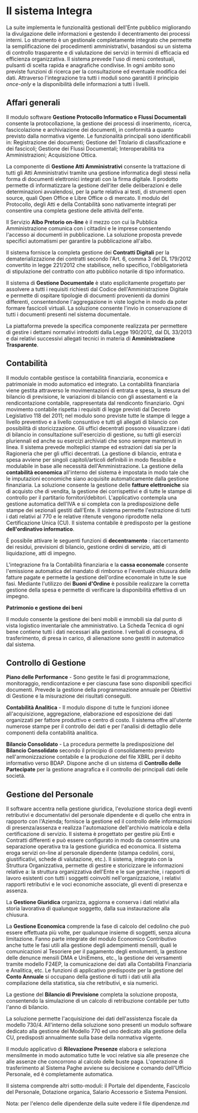 # Il sistema Integra

La suite implementa le funzionalità gestionali dell'Ente pubblico migliorando la divulgazione delle informazioni e gestendo il decentramento dei processi interni. Lo strumento è un gestionale completamente integrato che permette la semplificazione dei procedimenti amministrativi, basandosi su un sistema di controllo trasparente e di valutazione dei servizi in termini di efficacia ed efficienza organizzativa. Il sistema prevede l'uso di menù contestuali, pulsanti di scelta rapida e anagrafiche condivise. In ogni ambito sono previste funzioni di ricerca per la consultazione ed eventuale modifica dei dati. Attraverso l'integrazione tra tutti i moduli sono garantiti il principio _once-only_ e la disponibilità delle informazioni a tutti i livelli.

## Affari generali

Il modulo software  **Gestione Protocollo Informatico e Flussi Documentali** consente la protocollazione, la gestione dei processi di inserimento, ricerca, fascicolazione e archiviazione dei documenti, in conformità a quanto previsto dalla normativa vigente. Le funzionalità principali sono identificabili in: Registrazione dei documenti; Gestione del Titolario di classificazione e dei fascicoli; Gestione dei Flussi Documentali; Interoperabilità tra Amministrazioni; Acquisizione Ottica.

La componente di  **Gestione Atti Amministrativi** consente la trattazione di tutti gli Atti Amministrativi tramite una gestione informatica degli stessi nella forma di documenti elettronici integrati con la firma digitale. Il prodotto permette di informatizzare la gestione dell'iter delle deliberazioni e delle determinazioni avvalendosi, per la parte relativa ai testi, di strumenti open source, quali Open Office e Libre Office o di mercato. Il modulo del Protocollo, degli Atti e della Contabilità sono nativamente integrati per consentire una completa gestione delle attività dell'ente.

Il Servizio **Albo Pretorio on-line** è il mezzo con cui la Pubblica Amministrazione comunica con i cittadini e le imprese consentendo l'accesso ai documenti in pubblicazione. La soluzione proposta prevede specifici automatismi per garantire la pubblicazione all'albo.

Il sistema fornisce la completa gestione dei **Contratti Digitali** per la dematerializzazione dei contratti secondo l'Art. 6, comma 3 del DL 179/2012 convertito in legge 221/2012 che stabilisce, nello specifico, l'obbligatorietà di stipulazione del contratto con atto pubblico notarile di tipo informatico.

Il sistema di **Gestione Documentale** è stato esplicitamente progettato per assolvere a tutti i requisiti richiesti dal Codice dell'Amministrazione Digitale e permette di ospitare tipologie di documenti provenienti da domini differenti, consentendone l'aggregazione in viste logiche in modo da poter formare fascicoli virtuali. La soluzione consente l'invio in conservazione di tutti i documenti presenti nel sistema documentale.

La piattaforma prevede la specifica componente realizzata per permettere di gestire i dettami normativi introdotti dalla Legge 190/2012, dal DL 33/2013 e dai relativi successivi allegati tecnici in materia di **Amministrazione Trasparente**.

## Contabilità

Il modulo contabile gestisce la contabilità finanziaria, economica e patrimoniale in modo automatico ed integrato. La contabilità finanziaria viene gestita attraverso le movimentazioni di entrata e spesa, la stesura del bilancio di previsione, le variazioni di bilancio con gli assestamenti e la rendicontazione contabile, rappresentata dal rendiconto finanziario. Ogni movimento contabile rispetta i requisiti di legge previsti dal Decreto Legislativo 118 del 2011; nel modulo sono previste tutte le stampe di legge a livello preventivo e a livello consuntivo e tutti gli allegati di bilancio con possibilità di storicizzazione. Gli uffici decentrati possono visualizzare i dati di bilancio in consultazione sull'esercizio di gestione, su tutti gli esercizi pluriennali ed anche su esercizi archiviati che sono sempre mantenuti in linea. Il sistema prevede molteplici stampe ed estrazioni dati sia per la Ragioneria che per gli uffici decentrati. La gestione di bilancio, entrata e spesa avviene per singoli capitoli/articoli definibili in modo flessibile e modulabile in base alle necessità dell'Amministrazione. La gestione della **contabilità economica** all'interno del sistema è impostata in modo tale che le imputazioni economiche siano acquisite automaticamente dalla gestione finanziaria. La soluzione consente la gestione delle **fatture elettroniche** sia di acquisto che di vendita, la gestione dei corrispettivi e di tutte le stampe di controllo per il partitario fornitori/debitori. L'applicativo contempla una gestione automatica dell'IVA e si completa con la predisposizione delle stampe dei sezionali gestiti dall'Ente. Il sistema permette l'estrazione di tutti i dati relativi al 770 e le relative ritenute vengono riprodotte nella Certificazione Unica (CU). Il sistema contabile è predisposto per la gestione **dell'ordinativo informatico**.

È possibile attivare le seguenti funzioni di **decentramento** : riaccertamento dei residui, previsioni di bilancio, gestione ordini di servizio, atti di liquidazione, atti di impegno.

L'integrazione fra la Contabilità finanziaria e la **cassa economale** consente l'emissione automatica del mandato di rimborso e l'eventuale chiusura delle fatture pagate e permette la gestione dell'ordine economale in tutte le sue fasi. Mediante l'utilizzo dei **Buoni d'Ordine** è possibile realizzare la corretta gestione della spesa e permette di verificare la disponibilità effettiva di un impegno.

**Patrimonio e gestione dei beni**

Il modulo consente la gestione dei beni mobili e immobili sia dal punto di vista logistico inventariale che amministrativo. La Scheda Tecnica di ogni bene contiene tutti i dati necessari alla gestione. I verbali di consegna, di trasferimento, di presa in carico, di alienazione sono gestiti in automatico dal sistema.

## Controllo di Gestione

**Piano delle Performance** - Sono gestite le fasi di programmazione, monitoraggio, rendicontazione e per ciascuna fase sono disponibili specifici documenti. Prevede la gestione della programmazione annuale per Obiettivi di Gestione e la misurazione dei risultati conseguiti.

**Contabilità Analitica** - Il modulo dispone di tutte le funzioni idonee all'acquisizione, aggregazione, elaborazione ed esposizione dei dati organizzati per fattore produttivo e centro di costo. Il sistema offre all'utente numerose stampe per il controllo dei dati e per l'analisi di dettaglio delle componenti della contabilità analitica.

**Bilancio Consolidato** - La procedura permette la predisposizione del **Bilancio Consolidato** secondo il principio di consolidamento previsto nell'armonizzazione contabile e la produzione del file XBRL per il debito informativo verso BDAP. Dispone anche di un sistema di **Controllo delle Partecipate** per la gestione anagrafica e il controllo dei principali dati delle società.

## Gestione del Personale

Il software accentra nella gestione giuridica, l'evoluzione storica degli eventi retributivi e documentativi del personale dipendente e di quello che entra in rapporto con l'Azienda; fornisce la gestione ed il controllo delle informazioni di presenza/assenza e realizza l'automazione dell'archivio matricola e della certificazione di servizio. Il sistema è progettato per gestire più Enti e Contratti differenti e può essere configurato in modo da consentire una separazione operativa tra la gestione giuridica ed economica. Il sistema eroga servizi on-line al personale dipendente (stampa cedolini, corsi, giustificativi, schede di valutazione, etc.). Il sistema, integrato con la Struttura Organizzativa, permette di gestire e storicizzare le informazioni relative a: la struttura organizzativa dell'Ente e le sue gerarchie, i rapporti di lavoro esistenti con tutti i soggetti coinvolti nell'organizzazione, i relativi rapporti retributivi e le voci economiche associate, gli eventi di presenza e assenza.

La **Gestione Giuridica** organizza, aggiorna e conserva i dati relativi alla storia lavorativa di qualunque soggetto, dalla sua instaurazione alla chiusura.

La **Gestione Economica** comprende la fase di calcolo del cedolino che può essere effettuata più volte, per qualunque insieme di soggetti, senza alcuna limitazione. Fanno parte integrate del modulo Economico Contributivo anche tutte le fasi utili alla gestione degli adempimenti mensili, quali le comunicazioni al Tesoriere per il pagamento degli emolumenti, la gestione delle denunce mensili DMA e UniEmens, etc., la gestione dei versamenti tramite modello F24EP, la comunicazione dei dati alla Contabilità Finanziaria e Analitica, etc. Le funzioni di applicativo predisposte per la gestione del **Conto Annuale** si occupano della gestione di tutti i dati utili alla compilazione della statistica, sia che retributivi, e sia numerici.

La gestione del **Bilancio di Previsione** completa la soluzione proposta, consentendo la simulazione di un calcolo di retribuzione contabile per tutto l'anno di bilancio.

La soluzione permette l'acquisizione dei dati dell'assistenza fiscale da modello 730/4. All'interno della soluzione sono presenti un modulo software dedicato alla gestione del Modello 770 ed uno dedicato alla gestione della CU, predisposti annualmente sulla base della normativa vigente.

Il modulo applicativo di **Rilevazione Presenze** elabora e seleziona mensilmente in modo automatico tutte le voci relative sia alle presenze che alle assenze che concorrono al calcolo delle buste paga. L'operazione di trasferimento al Sistema Paghe avviene su decisione e comando dell'Ufficio Personale, ed è completamente automatica.

Il sistema comprende altri sotto-moduli: il Portale del dipendente, Fascicolo del Personale, Dotazione organica, Salario Accessorio e Sistema Pensioni.

Nota: per l'elenco delle dipendenze della suite vedere il file dipendenze.md
